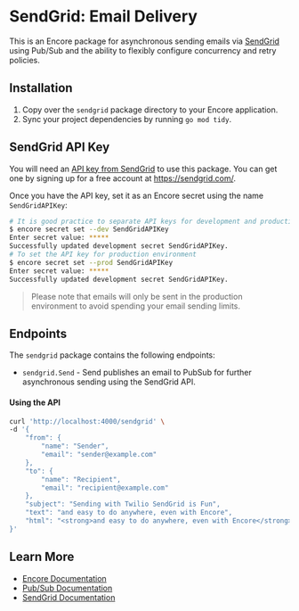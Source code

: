 # SendGrid: Email Delivery

This is an Encore package for asynchronous sending emails via [SendGrid](https://sendgrid.com/) using Pub/Sub and the ability to flexibly configure concurrency and retry policies.

## Installation

1. Copy over the `sendgrid` package directory to your Encore application.
2. Sync your project dependencies by running `go mod tidy`.

## SendGrid API Key

You will need an [API key from SendGrid](https://docs.sendgrid.com/ui/account-and-settings/api-keys) to use this package. You can get one by signing up for a free account at https://sendgrid.com/.

Once you have the API key, set it as an Encore secret using the name `SendGridAPIKey`:

```bash
# It is good practice to separate API keys for development and production environments
$ encore secret set --dev SendGridAPIKey
Enter secret value: *****
Successfully updated development secret SendGridAPIKey.
# To set the API key for production environment
$ encore secret set --prod SendGridAPIKey
Enter secret value: *****
Successfully updated development secret SendGridAPIKey.
```
> Please note that emails will only be sent in the production environment to avoid spending your email sending limits.

## Endpoints 

The `sendgrid` package contains the following endpoints:

* `sendgrid.Send` - Send publishes an email to PubSub for further asynchronous sending using the SendGrid API.

#### Using the API
```bash
curl 'http://localhost:4000/sendgrid' \
-d '{
    "from": {
        "name": "Sender",
        "email": "sender@example.com"
    },
    "to": {
        "name": "Recipient",
        "email": "recipient@example.com"
    },
    "subject": "Sending with Twilio SendGrid is Fun",
    "text": "and easy to do anywhere, even with Encore",
    "html": "<strong>and easy to do anywhere, even with Encore</strong>"
}'
```

## Learn More

- [Encore Documentation](https://encore.dev/docs)
- [Pub/Sub Documentation](https://encore.dev/docs/primitives/pubsub)
- [SendGrid Documentation](https://docs.sendgrid.com/)